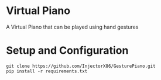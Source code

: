 # Virtual Piano
A Virtual Piano that can be played using hand gestures
# Setup and Configuration
```
git clone https://github.com/InjectorX86/GesturePiano.git
pip install -r requirements.txt
```

